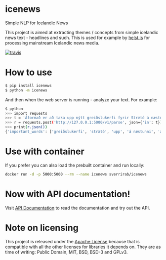 # icenews
Simple NLP for Icelandic News

This project is aimed at extracting themes / concepts from simple
icelandic news text - headlines and such.  This is used for example
by [helst.is](https://helst.is) for processing mainstream Icelandic 
news media.  

[![travis](https://travis-ci.com/sverrirab/icenews.svg?token=xxFqtztRjZQMvihBaiGq&branch=master)](https://travis-ci.com/sverrirab/icenews)

# How to use

```bash
$ pip install icenews
$ python -m icenews
```

And then when the web server is running -  analyze your text.  For example:

```bash
$ python
>>> import requests
>>> t = 'Áformað er að taka upp nýtt greiðslukerfi fyrir Strætó á næstunni.'
>>> r = requests.post('http://127.0.0.1:5000/v1/parse', json={'in': t}) 
>>> print(r.json())
{'important_words': ['greiðslukerfi', 'strætó', 'upp', 'á næstunni', 'áforma', 'áformaður', 'nýr', 'nýta']}
```

# Use with container

If you prefer you can also load the prebuilt container and run locally:

```bash 
docker run -d -p 5000:5000 --rm --name icenews sverrirab/icenews
``` 

# Now with API documentation!

Visit [API Documentation](https://api.helst.is/docs) to read the documentation and try out the API.

# Note on licensing

This project is released under the [Apache License](./LICENSE) because
that is compatible with all the other licenses for libraries it depends
on.  They are as time of writing: Public Domain, MIT, BSD, BSD-3 and GPLv3. 
